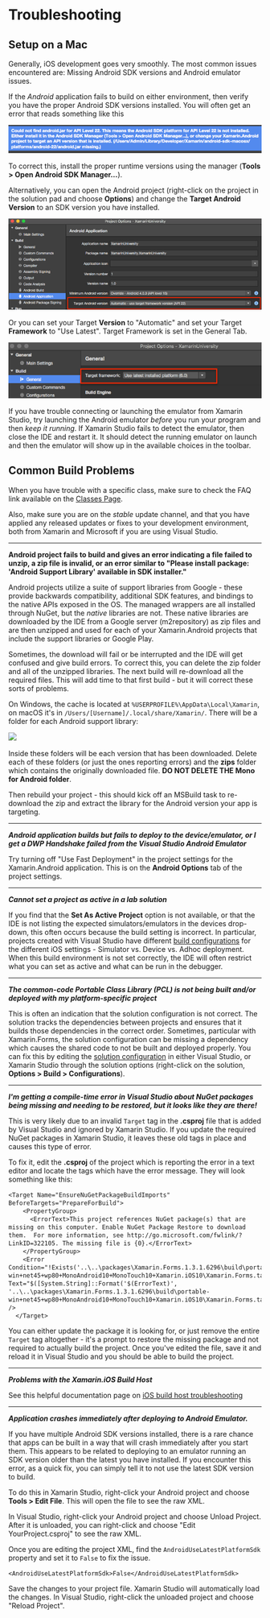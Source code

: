# Troubleshooting

## Setup on a Mac
Generally, iOS development goes very smoothly. The most common issues encountered are: Missing Android SDK versions and
Android emulator issues.

If the *Android* application fails to build on either environment, then
verify you have the proper Android SDK versions installed. You will
often get an error that reads something like this 

![](media/xs-droid-target-error.png)

To correct this, install the proper runtime
versions using the manager (**Tools \> Open Android SDK Manager…**).

Alternatively, you can open the Android project (right-click on the
project in the solution pad and choose **Options**) and change the
**Target Android Version** to an SDK version you have installed.

![](media/xs-change-droid-target.png)

Or you can set your Target **Version** to "Automatic" and set your Target **Framework** to "Use Latest".  Target Framework is set in the General Tab.

![](media/xs-change-droid-framework.png)

If you have trouble connecting or launching the emulator from Xamarin Studio, try launching the Android emulator *before* you run your program and then *keep it running*. If Xamarin Studio fails to detect the emulator, then close the IDE and restart it. It should detect the running emulator on launch and then the emulator will show up in the available choices in the toolbar.

## Common Build Problems

When you have trouble with a specific class, make sure to check the FAQ link available on the [Classes Page](https://university.xamarin.com/classes).

Also, make sure you are on the *stable* update channel, and that you have applied any released updates or fixes to your development environment, both from Xamarin and Microsoft if you are using Visual Studio.

---
**Android project fails to build and gives an error indicating a file failed to unzip, a zip file is invalid, or an error similar to "Please install package: 'Android Support Library' available in SDK installer."**

Android projects utilize a suite of support libraries from Google - these provide backwards compatibility, additional SDK features, and bindings to the native APIs exposed in the OS. The managed wrappers are all installed through NuGet, but the _native_ libraries are not. These native libraries are downloaded by the IDE from a Google server (m2repository) as zip files and are then unzipped and used for each of your Xamarin.Android projects that include the support libraries or Google Play. 

Sometimes, the download will fail or be interrupted and the IDE will get confused and give build errors. To correct this, you can delete the zip folder and all of the unzipped libraries. The next build will re-download all the required files. This will add time to that first build - but it will correct these sorts of problems.

On Windows, the cache is located at `%USERPROFILE%\AppData\Local\Xamarin`, on macOS it's in `/Users/[Username]/.local/share/Xamarin/`. There will be a folder for each Android support library:

![](media/ts-android-support-libs.png)

Inside these folders will be each version that has been downloaded. Delete each of these folders (or just the ones reporting errors) and the **zips** folder which contains the originally downloaded file. **DO NOT DELETE THE Mono for Android folder**.

Then rebuild your project - this should kick off an MSBuild task to re-download the zip and extract the library for the Android version your app is targeting.

---
***Android application builds but fails to deploy to the device/emulator, or I get a DWP Handshake failed from the Visual Studio Android Emulator***

Try turning off "Use Fast Deployment" in the project settings for the Xamarin.Android application. This is on the **Android Options** tab of the project settings. 

---
***Cannot set a project as active in a lab solution***

If you find that the **Set As Active Project** option is not available, or that the IDE is not listing the expected simulators/emulators in the devices drop-down, this often occurs because the build setting is incorrect. In particular, projects created with Visual Studio have different [build configurations](https://msdn.microsoft.com/en-us/library/kkz9kefa.aspx) for the different iOS settings - Simulator vs. Device vs. Adhoc deployment. When this build environment is not set correctly, the IDE will often restrict what you can set as active and what can be run in the debugger.

---
***The common-code Portable Class Library (PCL) is not being built and/or deployed with my platform-specific project***

This is often an indication that the solution configuration is not correct. The solution tracks the dependencies between projects and ensures that it builds those dependencies in the correct order. Sometimes, particular with Xamarin.Forms, the solution configuration can be missing a dependency which causes the shared code to not be built and deployed properly. You can fix this by editing the [solution configuration](https://msdn.microsoft.com/en-us/library/bb166577.aspx) in either Visual Studio, or Xamarin Studio through the solution options (right-click on the solution, **Options > Build > Configurations**).

---
***I'm getting a compile-time error in Visual Studio about NuGet packages being missing and needing to be restored, but it looks like they are there!***

This is very likely due to an invalid `Target` tag in the **.csproj** file that is added by Visual Studio and ignored by Xamarin Studio. If you update the required NuGet packages in Xamarin Studio, it leaves these old tags in place and causes this type of error.

To fix it, edit the **.csproj** of the project which is reporting the error in a text editor and locate the tags which have the error message. They will look something like this:

```
<Target Name="EnsureNuGetPackageBuildImports" BeforeTargets="PrepareForBuild">
    <PropertyGroup>
      <ErrorText>This project references NuGet package(s) that are missing on this computer. Enable NuGet Package Restore to download them.  For more information, see http://go.microsoft.com/fwlink/?LinkID=322105. The missing file is {0}.</ErrorText>
    </PropertyGroup>
    <Error Condition="!Exists('..\..\packages\Xamarin.Forms.1.3.1.6296\build\portable-win+net45+wp80+MonoAndroid10+MonoTouch10+Xamarin.iOS10\Xamarin.Forms.targets')" Text="$([System.String]::Format('$(ErrorText)', '..\..\packages\Xamarin.Forms.1.3.1.6296\build\portable-win+net45+wp80+MonoAndroid10+MonoTouch10+Xamarin.iOS10\Xamarin.Forms.targets'))" />
  </Target>
```

You can either update the package it is looking for, or just remove the entire `Target` tag altogether - it's a prompt to restore the missing package and not required to actually build the project. Once you've edited the file, save it and reload it in Visual Studio and you should be able to build the project.

---
***Problems with the Xamarin.iOS Build Host***

See this helpful documentation page on [iOS build host troubleshooting](http://developer.xamarin.com/guides/ios/getting_started/installation/windows/troubleshooting/)

---
***Application crashes immediately after deploying to Android Emulator.***

If you have multiple Android SDK versions installed, there is a rare chance that apps can be built in a way that will crash immediately after you start them. This appears to be related to deploying to an emulator running an SDK version older than the latest you have installed. If you encounter this error, as a quick fix, you can simply tell it to not use the latest SDK version to build.

To do this in Xamarin Studio, right-click your Android project and choose **Tools \> Edit File**. This will open the file to see the raw XML.

In Visual Studio, right-click your Android project and choose Unload Project. After it is unloaded, you can right-click and choose "Edit YourProject.csproj" to see the raw XML.

Once you are editing the project XML, find the `AndroidUseLatestPlatformSdk` property and set it to `False` to fix the issue.

```
<AndroidUseLatestPlatformSdk>False</AndroidUseLatestPlatformSdk>
```

Save the changes to your project file. Xamarin Studio will automatically load the changes. In Visual Studio, right-click the unloaded project and choose "Reload Project".

